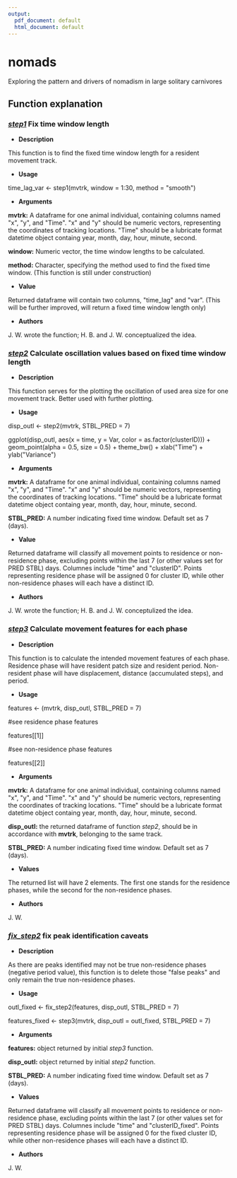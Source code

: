 ```yaml
---
output:
  pdf_document: default
  html_document: default
---
```

# nomads

Exploring the pattern and drivers of nomadism in large solitary carnivores

## Function explanation

### [*step1*](src/FUNCTION-step1.R) Fix time window length

-   **Description**

This function is to find the fixed time window length for a resident movement track.

-   **Usage**

time_lag_var \<- step1(mvtrk, window = 1:30, method = "smooth")

-   **Arguments**

**mvtrk:** A dataframe for one animal individual, containing columns named "x", "y", and "Time". "x" and "y" should be numeric vectors, representing the coordinates of tracking locations. "Time" should be a lubricate format datetime object containg year, month, day, hour, minute, second.

**window:** Numeric vector, the time window lengths to be calculated.

**method:** Character, specifying the method used to find the fixed time window. (This function is still under construction)

-   **Value**

Returned dataframe will contain two columns, "time_lag" and "var". (This will be further improved, will return a fixed time window length only)

-   **Authors**

J. W. wrote the function; H. B. and J. W. conceptualized the idea.

### [*step2*](src/FUNCTION-step2.R) Calculate oscillation values based on fixed time window length

-   **Description**

This function serves for the plotting the oscillation of used area size for one movement track. Better used with further plotting.

-   **Usage**

disp_outl \<- step2(mvtrk, STBL_PRED = 7)

ggplot(disp_outl, aes(x = time, y = Var, color = as.factor(clusterID))) + geom_point(alpha = 0.5, size = 0.5) + theme_bw() + xlab("Time") + ylab("Variance")

-   **Arguments**

**mvtrk:** A dataframe for one animal individual, containing columns named "x", "y", and "Time". "x" and "y" should be numeric vectors, representing the coordinates of tracking locations. "Time" should be a lubricate format datetime object containg year, month, day, hour, minute, second.

**STBL_PRED:** A number indicating fixed time window. Default set as 7 (days).

-   **Value**

Returned dataframe will classify all movement points to residence or non-residence phase, excluding points within the last 7 (or other values set for PRED STBL) days. Columnes include "time" and "clusterID". Points representing residence phase will be assigned 0 for cluster ID, while other non-residence phases will each have a distinct ID.

-   **Authors**

J. W. wrote the function; H. B. and J. W. conceptulized the idea.

### [*step3*](src/FUNCTION-step3.R) Calculate movement features for each phase

-   **Description**

This function is to calculate the intended movement features of each phase. Residence phase will have resident patch size and resident period. Non-resident phase will have displacement, distance (accumulated steps), and period.

-   **Usage**

features \<- (mvtrk, disp_outl, STBL_PRED = 7)

#see residence phase features 

features[[1]]

#see non-residence phase features 

features[[2]]

-   **Arguments**

**mvtrk:** A dataframe for one animal individual, containing columns named "x", "y", and "Time". "x" and "y" should be numeric vectors, representing the coordinates of tracking locations. "Time" should be a lubricate format datetime object containg year, month, day, hour, minute, second.

**disp_outl:** the returned dataframe of function *step2*, should be in accordance with **mvtrk**, belonging to the same track.

**STBL_PRED:** A number indicating fixed time window. Default set as 7 (days).

-   **Values**

The returned list will have 2 elements. The first one stands for the residence phases, while the second for the non-residence phases.

-   **Authors**

J. W.

### [*fix_step2*](src/FUNCTION-fix_step2.R) fix peak identification caveats

-   **Description**

As there are peaks identified may not be true non-residence phases (negative period value), this function is to delete those "false peaks" and only remain the true non-residence phases.

-   **Usage**

outl_fixed \<- fix_step2(features, disp_outl, STBL_PRED = 7)

features_fixed \<- step3(mvtrk, disp_outl = outl_fixed, STBL_PRED = 7)

-   **Arguments**

**features:** object returned by initial *step3* function.

**disp_outl:** object returned by initial *step2* function.

**STBL_PRED:** A number indicating fixed time window. Default set as 7 (days).

-   **Values**

Returned dataframe will classify all movement points to residence or non-residence phase, excluding points within the last 7 (or other values set for PRED STBL) days. Columnes include "time" and "clusterID_fixed". Points representing residence phase will be assigned 0 for the fixed cluster ID, while other non-residence phases will each have a distinct ID.

-   **Authors**

J. W.
